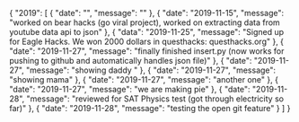 {
    "2019": [
        {
            "date": "",
            "message": ""
        },
        {
            "date": "2019-11-15",
            "message": "worked on bear hacks (go viral project), worked on extracting data from youtube data api to json"
        },
        {
            "data": "2019-11-25",
            "message": "Signed up for Eagle Hacks. We won 2000 dollars in questhacks: questhacks.org"
        },
        {
            "date": "2019-11-27",
            "message": "finally finished insert.py (now works for pushing to github and automatically handles json file)"
        },
        {
            "date": "2019-11-27",
            "message": "showing daddy "
        },
        {
            "date": "2019-11-27",
            "message": "showing mama"
        },
        {
            "date": "2019-11-27",
            "message": "another one"
        },
        {
            "date": "2019-11-27",
            "message": "we are making pie"
        },
        {
            "date": "2019-11-28",
            "message": "reviewed for SAT Physics test (got through electricity so far)"
        },
        {
            "date": "2019-11-28",
            "message": "testing the open git feature"
        }
    ]
}